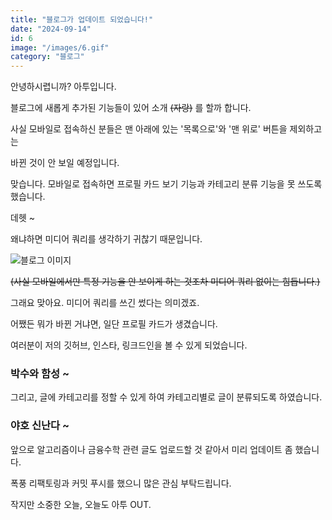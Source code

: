 ```yaml
---
title: "블로그가 업데이트 되었습니다!"
date: "2024-09-14"
id: 6
image: "/images/6.gif"
category: "블로그"
---
```


안녕하시렵니까? 아투입니다.

블로그에 새롭게 추가된 기능들이 있어 소개 ~~(자랑)~~ 를 할까 합니다.

사실 모바일로 접속하신 분들은 맨 아래에 있는 '목록으로'와 '맨 위로' 버튼을 제외하고는

바뀐 것이 안 보일 예정입니다.

맞습니다. 모바일로 접속하면 프로필 카드 보기 기능과 카테고리 분류 기능을 못 쓰도록 했습니다.

데헷 ~

왜냐하면 미디어 쿼리를 생각하기 귀찮기 때문입니다.

![블로그 이미지](/images/6-1.png)

~~(사실 모바일에서만 특정 기능을 안 보이게 하는 것조차 미디어 쿼리 없이는 힘듭니다.)~~

그래요 맞아요. 미디어 쿼리를 쓰긴 썼다는 의미겠죠.

어쨌든 뭐가 바뀐 거냐면, 일단 프로필 카드가 생겼습니다.

여러분이 저의 깃허브, 인스타, 링크드인을 볼 수 있게 되었습니다.

### 박수와 함성 ~

그리고, 글에 카테고리를 정할 수 있게 하여 카테고리별로 글이 분류되도록 하였습니다.

### 야호 신난다 ~

앞으로 알고리즘이나 금융수학 관련 글도 업로드할 것 같아서 미리 업데이트 좀 했습니다.

폭풍 리팩토링과 커밋 푸시를 했으니 많은 관심 부탁드립니다.

작지만 소중한 오늘, 오늘도 아투 OUT.

